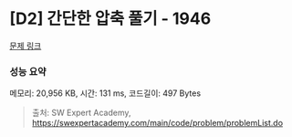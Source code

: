 # [D2] 간단한 압축 풀기 - 1946 

[문제 링크](https://swexpertacademy.com/main/code/problem/problemDetail.do?contestProbId=AV5PmkDKAOMDFAUq) 

### 성능 요약

메모리: 20,956 KB, 시간: 131 ms, 코드길이: 497 Bytes



> 출처: SW Expert Academy, https://swexpertacademy.com/main/code/problem/problemList.do
